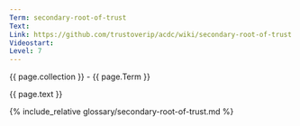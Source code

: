 ```yaml
---
Term: secondary-root-of-trust
Text: 
Link: https://github.com/trustoverip/acdc/wiki/secondary-root-of-trust.md
Videostart: 
Level: 7
---
```


{{ page.collection }} - {{ page.Term }}

   {{ page.text }}

{% include_relative glossary/secondary-root-of-trust.md %}
